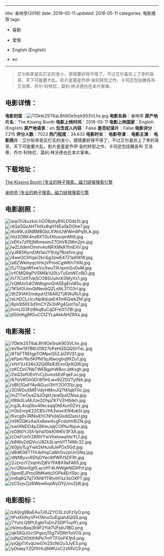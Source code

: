 
---
title: 亲吻亭(2018)
date: 2018-05-11
updated: 2018-05-11
categories: 电影推荐
tags:
- 喜剧
- 爱情

- English (English)
- en
---


> 艾尔和李是实打实的发小，感情要好得不得了，不过艾尔喜欢上了李的哥哥，天下可能要大乱。影片是童星乔伊·金的转型之作，卡司还包括雅各布·艾洛蒂、乔尔·科特尼，莫利·林沃德也在本片客串。

## **电影详情**：

**电影封面**：<img src="https://image.tmdb.org/t/p/w200/7Dktk2ST6aL8h9Oe5rpk903VLhx.jpg" alt="/7Dktk2ST6aL8h9Oe5rpk903VLhx.jpg" title="/7Dktk2ST6aL8h9Oe5rpk903VLhx.jpg">
**电影名称**：亲吻亭
**原产地片名**：The Kissing Booth
**电影上映时间**：2018-05-11
**电影上映国家**：English (English)
**原产地语言**：en
**包含成人内容**：False
**是否纪录片**：False
**电影评分**：7.215
**评分人数**：7023
**热门程度**：34.633
**电影时长**：
**电影导演**：
**电影主演**：
**电影简介**：艾尔和李是实打实的发小，感情要好得不得了，不过艾尔喜欢上了李的哥哥，天下可能要大乱。影片是童星乔伊·金的转型之作，卡司还包括雅各布·艾洛蒂、乔尔·科特尼，莫利·林沃德也在本片客串。

## **下载地址**：
[The Kissing Booth |专业的种子搜索、磁力链接搜索引擎](https://movie.amd794.com:2083/?search=The%20Kissing%20Booth&ordering=&mode=match_phrase&page_size=10&page=1)

[亲吻亭 |专业的种子搜索、磁力链接搜索引擎](https://movie.amd794.com:2083/?search=%E4%BA%B2%E5%90%BB%E4%BA%AD&ordering=&mode=match_phrase&page_size=10&page=1)
 

## **电影剧照**：
<img src="https://image.tmdb.org/t/p/original/aqrDUkuzksLhOD8pbyBXLO0dz5t.jpg" alt="/aqrDUkuzksLhOD8pbyBXLO0dz5t.jpg" title="/aqrDUkuzksLhOD8pbyBXLO0dz5t.jpg"><img src="https://image.tmdb.org/t/p/original/4Qa5QzAHThIXx8qH14EaSkDGhe7.jpg" alt="/4Qa5QzAHThIXx8qH14EaSkDGhe7.jpg" title="/4Qa5QzAHThIXx8qH14EaSkDGhe7.jpg"><img src="https://image.tmdb.org/t/p/original/6o99Ld3NBMBGbLXWoUWWm8Pq9LA.jpg" alt="/6o99Ld3NBMBGbLXWoUWWm8Pq9LA.jpg" title="/6o99Ld3NBMBGbLXWoUWWm8Pq9LA.jpg"><img src="https://image.tmdb.org/t/p/original/itiz2OBK4ns6XT0ufXtusojmMt9.jpg" alt="/itiz2OBK4ns6XT0ufXtusojmMt9.jpg" title="/itiz2OBK4ns6XT0ufXtusojmMt9.jpg"><img src="https://image.tmdb.org/t/p/original/xEKx7zPEjN6meomZ7OhV82Mm2jm.jpg" alt="/xEKx7zPEjN6meomZ7OhV82Mm2jm.jpg" title="/xEKx7zPEjN6meomZ7OhV82Mm2jm.jpg"><img src="https://image.tmdb.org/t/p/original/wZLtIdehOlmhvkoNRXMkR1fmEXV.jpg" alt="/wZLtIdehOlmhvkoNRXMkR1fmEXV.jpg" title="/wZLtIdehOlmhvkoNRXMkR1fmEXV.jpg"><img src="https://image.tmdb.org/t/p/original/yJR85RyrsDAt1aUY9Ug7Bzefinr.jpg" alt="/yJR85RyrsDAt1aUY9Ug7Bzefinr.jpg" title="/yJR85RyrsDAt1aUY9Ug7Bzefinr.jpg"><img src="https://image.tmdb.org/t/p/original/4weOCH1qar2knSg3zwE47Z1p6WW.jpg" alt="/4weOCH1qar2knSg3zwE47Z1p6WW.jpg" title="/4weOCH1qar2knSg3zwE47Z1p6WW.jpg"><img src="https://image.tmdb.org/t/p/original/a6ZWkihyqchHcjVPmeCgWKh7iXN.jpg" alt="/a6ZWkihyqchHcjVPmeCgWKh7iXN.jpg" title="/a6ZWkihyqchHcjVPmeCgWKh7iXN.jpg"><img src="https://image.tmdb.org/t/p/original/5JTDqoWfxwVu3wuTIlUqxmSu0uM.jpg" alt="/5JTDqoWfxwVu3wuTIlUqxmSu0uM.jpg" title="/5JTDqoWfxwVu3wuTIlUqxmSu0uM.jpg"><img src="https://image.tmdb.org/t/p/original/vfCMQ9gPVSM6kVJ0LvTxSmWCnBO.jpg" alt="/vfCMQ9gPVSM6kVJ0LvTxSmWCnBO.jpg" title="/vfCMQ9gPVSM6kVJ0LvTxSmWCnBO.jpg"><img src="https://image.tmdb.org/t/p/original/h77CizIf7vb5CO8SUuhcKSMyXx1.jpg" alt="/h77CizIf7vb5CO8SUuhcKSMyXx1.jpg" title="/h77CizIf7vb5CO8SUuhcKSMyXx1.jpg"><img src="https://image.tmdb.org/t/p/original/vQMzo54OWdbgnvQrA5EgEivI85u.jpg" alt="/vQMzo54OWdbgnvQrA5EgEivI85u.jpg" title="/vQMzo54OWdbgnvQrA5EgEivI85u.jpg"><img src="https://image.tmdb.org/t/p/original/1K5iIOUnvQtNeobQZLsNL3TO3rl.jpg" alt="/1K5iIOUnvQtNeobQZLsNL3TO3rl.jpg" title="/1K5iIOUnvQtNeobQZLsNL3TO3rl.jpg"><img src="https://image.tmdb.org/t/p/original/9tZ91AfOmdquH216ARZTjRWuRUI.jpg" alt="/9tZ91AfOmdquH216ARZTjRWuRUI.jpg" title="/9tZ91AfOmdquH216ARZTjRWuRUI.jpg"><img src="https://image.tmdb.org/t/p/original/eLhDCLclcvNp8dujeE47m6QwbZM.jpg" alt="/eLhDCLclcvNp8dujeE47m6QwbZM.jpg" title="/eLhDCLclcvNp8dujeE47m6QwbZM.jpg"><img src="https://image.tmdb.org/t/p/original/6pVB5IlX3d1mCYZk3HPg4QotTq7.jpg" alt="/6pVB5IlX3d1mCYZk3HPg4QotTq7.jpg" title="/6pVB5IlX3d1mCYZk3HPg4QotTq7.jpg"><img src="https://image.tmdb.org/t/p/original/lvmLI03Fzl6kq8uCqDFre07i78I.jpg" alt="/lvmLI03Fzl6kq8uCqDFre07i78I.jpg" title="/lvmLI03Fzl6kq8uCqDFre07i78I.jpg"><img src="https://image.tmdb.org/t/p/original/jI50nKgjMGuCCfZYLaAkkAHZRXs.jpg" alt="/jI50nKgjMGuCCfZYLaAkkAHZRXs.jpg" title="/jI50nKgjMGuCCfZYLaAkkAHZRXs.jpg">

## **电影海报**：
<img src="https://image.tmdb.org/t/p/original/7Dktk2ST6aL8h9Oe5rpk903VLhx.jpg" alt="/7Dktk2ST6aL8h9Oe5rpk903VLhx.jpg" title="/7Dktk2ST6aL8h9Oe5rpk903VLhx.jpg"><img src="https://image.tmdb.org/t/p/original/eVRw197B6UOR27oPeHQSQQShTsL.jpg" alt="/eVRw197B6UOR27oPeHQSQQShTsL.jpg" title="/eVRw197B6UOR27oPeHQSQQShTsL.jpg"><img src="https://image.tmdb.org/t/p/original/8TbFTREtgpTOMpxQ5ZJjiZIlVS1.jpg" alt="/8TbFTREtgpTOMpxQ5ZJjiZIlVS1.jpg" title="/8TbFTREtgpTOMpxQ5ZJjiZIlVS1.jpg"><img src="https://image.tmdb.org/t/p/original/eFpm76o5KPNt1qJ8wogtiq9XZu1.jpg" alt="/eFpm76o5KPNt1qJ8wogtiq9XZu1.jpg" title="/eFpm76o5KPNt1qJ8wogtiq9XZu1.jpg"><img src="https://image.tmdb.org/t/p/original/xfsYVJ436o32Q6Rs83EooQjrKQW.jpg" alt="/xfsYVJ436o32Q6Rs83EooQjrKQW.jpg" title="/xfsYVJ436o32Q6Rs83EooQjrKQW.jpg"><img src="https://image.tmdb.org/t/p/original/zKCOnl7NbTWEBgphWBocJjtKxgh.jpg" alt="/zKCOnl7NbTWEBgphWBocJjtKxgh.jpg" title="/zKCOnl7NbTWEBgphWBocJjtKxgh.jpg"><img src="https://image.tmdb.org/t/p/original/ZeQ3ofOEnYvCj3umzbEdFqeFJu.jpg" alt="/ZeQ3ofOEnYvCj3umzbEdFqeFJu.jpg" title="/ZeQ3ofOEnYvCj3umzbEdFqeFJu.jpg"><img src="https://image.tmdb.org/t/p/original/67loVKGh0DrW5HLwv9ZZ0VTytNA.jpg" alt="/67loVKGh0DrW5HLwv9ZZ0VTytNA.jpg" title="/67loVKGh0DrW5HLwv9ZZ0VTytNA.jpg"><img src="https://image.tmdb.org/t/p/original/oBEj1QsFfAyi8GucI3HY2O031jz.jpg" alt="/oBEj1QsFfAyi8GucI3HY2O031jz.jpg" title="/oBEj1QsFfAyi8GucI3HY2O031jz.jpg"><img src="https://image.tmdb.org/t/p/original/3OWDu5MlFVdyHMinJQ7f41qbT0c.jpg" alt="/3OWDu5MlFVdyHMinJQ7f41qbT0c.jpg" title="/3OWDu5MlFVdyHMinJQ7f41qbT0c.jpg"><img src="https://image.tmdb.org/t/p/original/mZ1TwOyaZdJOqkfJwa0julIZNoa.jpg" alt="/mZ1TwOyaZdJOqkfJwa0julIZNoa.jpg" title="/mZ1TwOyaZdJOqkfJwa0julIZNoa.jpg"><img src="https://image.tmdb.org/t/p/original/if8tk0LvMJUe2OhpZKTVZHtbIkh.jpg" alt="/if8tk0LvMJUe2OhpZKTVZHtbIkh.jpg" title="/if8tk0LvMJUe2OhpZKTVZHtbIkh.jpg"><img src="https://image.tmdb.org/t/p/original/cg3L4oq0bv40kcsqqGt6Xun0ZVz.jpg" alt="/cg3L4oq0bv40kcsqqGt6Xun0ZVz.jpg" title="/cg3L4oq0bv40kcsqqGt6Xun0ZVz.jpg"><img src="https://image.tmdb.org/t/p/original/rOb2nrpK22CBVJYA3woxXW4uk5I.jpg" alt="/rOb2nrpK22CBVJYA3woxXW4uk5I.jpg" title="/rOb2nrpK22CBVJYA3woxXW4uk5I.jpg"><img src="https://image.tmdb.org/t/p/original/6vcg9v3RNwEhCNfvjlqQsdd2asU.jpg" alt="/6vcg9v3RNwEhCNfvjlqQsdd2asU.jpg" title="/6vcg9v3RNwEhCNfvjlqQsdd2asU.jpg"><img src="https://image.tmdb.org/t/p/original/n9RZQKx4wXx6ew4cgFcdohV8iZN.jpg" alt="/n9RZQKx4wXx6ew4cgFcdohV8iZN.jpg" title="/n9RZQKx4wXx6ew4cgFcdohV8iZN.jpg"><img src="https://image.tmdb.org/t/p/original/swIXNDO4pZ8KmJqljCOPbofbjue.jpg" alt="/swIXNDO4pZ8KmJqljCOPbofbjue.jpg" title="/swIXNDO4pZ8KmJqljCOPbofbjue.jpg"><img src="https://image.tmdb.org/t/p/original/sGBt0YJSfr1pha10ikKIW6V3F3A.jpg" alt="/sGBt0YJSfr1pha10ikKIW6V3F3A.jpg" title="/sGBt0YJSfr1pha10ikKIW6V3F3A.jpg"><img src="https://image.tmdb.org/t/p/original/cOeFUn1r2RNVYwVhelxwqfdxYL1.jpg" alt="/cOeFUn1r2RNVYwVhelxwqfdxYL1.jpg" title="/cOeFUn1r2RNVYwVhelxwqfdxYL1.jpg"><img src="https://image.tmdb.org/t/p/original/b8Wu2dQVicU8Zk3LqmVfT1XMc32.jpg" alt="/b8Wu2dQVicU8Zk3LqmVfT1XMc32.jpg" title="/b8Wu2dQVicU8Zk3LqmVfT1XMc32.jpg"><img src="https://image.tmdb.org/t/p/original/b0jjiy1LgYwit2kHus8JePOx5Gd.jpg" alt="/b0jjiy1LgYwit2kHus8JePOx5Gd.jpg" title="/b0jjiy1LgYwit2kHus8JePOx5Gd.jpg"><img src="https://image.tmdb.org/t/p/original/d8dK08TThUbIHqCaWcGvzpUvGNq.jpg" alt="/d8dK08TThUbIHqCaWcGvzpUvGNq.jpg" title="/d8dK08TThUbIHqCaWcGvzpUvGNq.jpg"><img src="https://image.tmdb.org/t/p/original/dNflByvc6DhjDYec6tfWPJSDFRt.jpg" alt="/dNflByvc6DhjDYec6tfWPJSDFRt.jpg" title="/dNflByvc6DhjDYec6tfWPJSDFRt.jpg"><img src="https://image.tmdb.org/t/p/original/2JznciYZxqHnZj6V7FABX9aFA65.jpg" alt="/2JznciYZxqHnZj6V7FABX9aFA65.jpg" title="/2JznciYZxqHnZj6V7FABX9aFA65.jpg"><img src="https://image.tmdb.org/t/p/original/vcQNnnXgKLacoYF4LNWgkNiDXPd.jpg" alt="/vcQNnnXgKLacoYF4LNWgkNiDXPd.jpg" title="/vcQNnnXgKLacoYF4LNWgkNiDXPd.jpg"><img src="https://image.tmdb.org/t/p/original/5pmIEJPmcRMKetIc0OPk4ErfSbc.jpg" alt="/5pmIEJPmcRMKetIc0OPk4ErfSbc.jpg" title="/5pmIEJPmcRMKetIc0OPk4ErfSbc.jpg"><img src="https://image.tmdb.org/t/p/original/m6q8Q7qTXNW1TRtvIhTsz3oOXPT.jpg" alt="/m6q8Q7qTXNW1TRtvIhTsz3oOXPT.jpg" title="/m6q8Q7qTXNW1TRtvIhTsz3oOXPT.jpg"><img src="https://image.tmdb.org/t/p/original/zC5vjvZjzBWew6xpWyDYjUnoZjW.jpg" alt="/zC5vjvZjzBWew6xpWyDYjUnoZjW.jpg" title="/zC5vjvZjzBWew6xpWyDYjUnoZjW.jpg">

## **电影图标**：
<img src="https://image.tmdb.org/t/p/original/zAQrg9BaEAu7J6JZYO3LzUFz1yO.png" alt="/zAQrg9BaEAu7J6JZYO3LzUFz1yO.png" title="/zAQrg9BaEAu7J6JZYO3LzUFz1yO.png"><img src="https://image.tmdb.org/t/p/original/tPxiXIdhyVFH7AhuOuEgiah4QQS.png" alt="/tPxiXIdhyVFH7AhuOuEgiah4QQS.png" title="/tPxiXIdhyVFH7AhuOuEgiah4QQS.png"><img src="https://image.tmdb.org/t/p/original/7YuhLQ9PLEgblToDnZSDPToyfFj.png" alt="/7YuhLQ9PLEgblToDnZSDPToyfFj.png" title="/7YuhLQ9PLEgblToDnZSDPToyfFj.png"><img src="https://image.tmdb.org/t/p/original/rklmisBaq3b9F2Yie7UFjdrJ1BG.png" alt="/rklmisBaq3b9F2Yie7UFjdrJ1BG.png" title="/rklmisBaq3b9F2Yie7UFjdrJ1BG.png"><img src="https://image.tmdb.org/t/p/original/qk58QJGcOPgscj15g7VDRH1oVOS.png" alt="/qk58QJGcOPgscj15g7VDRH1oVOS.png" title="/qk58QJGcOPgscj15g7VDRH1oVOS.png"><img src="https://image.tmdb.org/t/p/original/idNdZit0XthNPe7mYTF0oFK1jt4.png" alt="/idNdZit0XthNPe7mYTF0oFK1jt4.png" title="/idNdZit0XthNPe7mYTF0oFK1jt4.png"><img src="https://image.tmdb.org/t/p/original/yiQjpTiXvqUwG1n2ScNiOu3JyE3.png" alt="/yiQjpTiXvqUwG1n2ScNiOu3JyE3.png" title="/yiQjpTiXvqUwG1n2ScNiOu3JyE3.png"><img src="https://image.tmdb.org/t/p/original/yDtaayYZQfXHtJjNWUxC2zNfvC9.png" alt="/yDtaayYZQfXHtJjNWUxC2zNfvC9.png" title="/yDtaayYZQfXHtJjNWUxC2zNfvC9.png">
